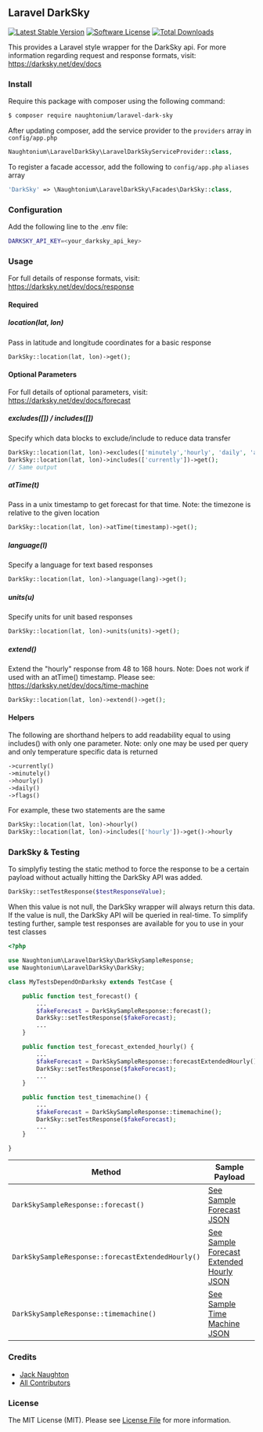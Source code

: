 ## Laravel DarkSky
[![Latest Stable Version](https://poser.pugx.org/naughtonium/laravel-dark-sky/v/stable)](https://packagist.org/packages/naughtonium/laravel-dark-sky)
[![Software License][ico-license]](LICENSE.md)
[![Total Downloads](https://poser.pugx.org/naughtonium/laravel-dark-sky/downloads)](https://packagist.org/packages/naughtonium/laravel-dark-sky)

This provides a Laravel style wrapper for the DarkSky api. For more information regarding request and response formats, visit: https://darksky.net/dev/docs


### Install

Require this package with composer using the following command:

``` bash
$ composer require naughtonium/laravel-dark-sky
```


After updating composer, add the service provider to the `providers` array in `config/app.php`

```php
Naughtonium\LaravelDarkSky\LaravelDarkSkyServiceProvider::class,
```

To register a facade accessor, add the following to `config/app.php` `aliases` array
```php
'DarkSky' => \Naughtonium\LaravelDarkSky\Facades\DarkSky::class,
```

### Configuration

Add the following line to the .env file:

```sh
DARKSKY_API_KEY=<your_darksky_api_key>
```


### Usage
For full details of response formats, visit: https://darksky.net/dev/docs/response

#### Required
##### location(lat, lon)
Pass in latitude and longitude coordinates for a basic response
``` php
DarkSky::location(lat, lon)->get();
```
#### Optional Parameters
For full details of optional parameters, visit: https://darksky.net/dev/docs/forecast

##### excludes([]) / includes([])
Specify which data blocks to exclude/include to reduce data transfer
```php
DarkSky::location(lat, lon)->excludes(['minutely','hourly', 'daily', 'alerts', 'flags'])->get();
DarkSky::location(lat, lon)->includes(['currently'])->get();
// Same output
```

##### atTime(t)
Pass in a unix timestamp to get forecast for that time.
Note: the timezone is relative to the given location

``` php
DarkSky::location(lat, lon)->atTime(timestamp)->get();
```
##### language(l)
Specify a language for text based responses
``` php
DarkSky::location(lat, lon)->language(lang)->get();
```
##### units(u)
Specify units for unit based responses
``` php
DarkSky::location(lat, lon)->units(units)->get();
```
##### extend()
Extend the "hourly" response from 48 to 168 hours.
Note: Does not work if used with an atTime() timestamp.
Please see: https://darksky.net/dev/docs/time-machine
``` php
DarkSky::location(lat, lon)->extend()->get();
```

#### Helpers
The following are shorthand helpers to add readability equal to using includes() with only one parameter. Note: only one may be used per query and only temperature specific data is returned
```php
->currently()
->minutely()
->hourly()
->daily()
->flags()
```
For example, these two statements are the same
```php
DarkSky::location(lat, lon)->hourly()
DarkSky::location(lat, lon)->includes(['hourly'])->get()->hourly
```

### DarkSky & Testing
To simplyfiy testing the static method to force the response to be a certain payload without actually hitting the DarkSky API was added.

```php
DarkSky::setTestResponse($testResponseValue);
```

When this value is not null, the DarkSky wrapper will always return this data. If the value is null, the DarkSky API will be queried in real-time.
To simplify testing further, sample test responses are available for you to use in your test classes

```php
<?php

use Naughtonium\LaravelDarkSky\DarkSkySampleResponse;
use Naughtonium\LaravelDarkSky\DarkSky;

class MyTestsDependOnDarksky extends TestCase {

    public function test_forecast() {
        ...
        $fakeForecast = DarkSkySampleResponse::forecast();
        DarkSky::setTestResponse($fakeForecast);
        ...
    }

    public function test_forecast_extended_hourly() {
        ...
        $fakeForecast = DarkSkySampleResponse::forecastExtendedHourly();
        DarkSky::setTestResponse($fakeForecast);
        ...
    }

    public function test_timemachine() {
        ...
        $fakeForecast = DarkSkySampleResponse::timemachine();
        DarkSky::setTestResponse($fakeForecast);
        ...
    }

}

```

| Method | Sample Payload |
|---|---|
| ```DarkSkySampleResponse::forecast()``` | [See Sample Forecast JSON](./tree/master/resources/forecast.json) |
| ```DarkSkySampleResponse::forecastExtendedHourly()```  | [See Sample Forecast Extended Hourly JSON](./tree/master/resources/forecast_extended_hourly.json) |
| ```DarkSkySampleResponse::timemachine()```  | [See Sample Time Machine JSON](./tree/master/resources/timemachine.json) |




### Credits

- [Jack Naughton][link-author]
- [All Contributors][link-contributors]

### License

The MIT License (MIT). Please see [License File](LICENSE.md) for more information.

[ico-license]: https://img.shields.io/badge/license-MIT-brightgreen.svg?style=flat-square
[link-author]: https://github.com/holiehandgrenade
[link-contributors]: ../../contributors
